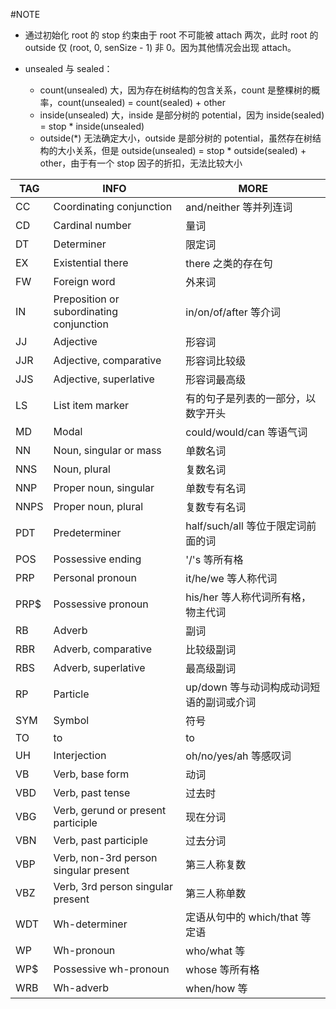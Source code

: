 #NOTE

- 通过初始化 root 的 stop 约束由于 root 不可能被 attach 两次，此时 root 的 outside 仅 (root, 0, senSize - 1) 非 0。因为其他情况会出现 attach。

- unsealed 与 sealed：
    - count(unsealed) 大，因为存在树结构的包含关系，count 是整棵树的概率，count(unsealed) = count(sealed) + other
    - inside(unsealed) 大，inside 是部分树的 potential，因为 inside(sealed) = stop * inside(unsealed)
    - outside(*) 无法确定大小，outside 是部分树的 potential，虽然存在树结构的大小关系，但是 outside(unsealed) = stop * outside(sealed) + other，由于有一个 stop 因子的折扣，无法比较大小

|TAG | INFO | MORE|
|--- | --- | ---|
|CC		|Coordinating conjunction | and/neither 等并列连词|
|CD		|Cardinal number | 量词|
|DT		|Determiner | 限定词|
|EX		|Existential there | there 之类的存在句|
|FW		|Foreign word | 外来词|
|IN		|Preposition or subordinating conjunction | in/on/of/after 等介词|
|JJ		|Adjective | 形容词|
|JJR	|Adjective, comparative | 形容词比较级|
|JJS	|Adjective, superlative | 形容词最高级|
|LS		|List item marker | 有的句子是列表的一部分，以数字开头|
|MD		|Modal | could/would/can 等语气词|
|NN		|Noun, singular or mass | 单数名词|
|NNS	|Noun, plural | 复数名词|
|NNP	|Proper noun, singular | 单数专有名词|
|NNPS   |Proper noun, plural | 复数专有名词|
|PDT	|Predeterminer | half/such/all 等位于限定词前面的词|
|POS	|Possessive ending | '/'s 等所有格|
|PRP	|Personal pronoun | it/he/we 等人称代词|
|PRP$	|Possessive pronoun | his/her 等人称代词所有格，物主代词|
|RB		|Adverb | 副词|
|RBR	|Adverb, comparative | 比较级副词|
|RBS	|Adverb, superlative | 最高级副词|
|RP		|Particle | up/down 等与动词构成动词短语的副词或介词|
|SYM	|Symbol | 符号|
|TO		|to | to|
|UH		|Interjection | oh/no/yes/ah 等感叹词|
|VB		|Verb, base form | 动词|
|VBD	|Verb, past tense | 过去时|
|VBG	|Verb, gerund or present participle | 现在分词|
|VBN	|Verb, past participle | 过去分词|
|VBP	|Verb, non-3rd person singular present | 第三人称复数|
|VBZ	|Verb, 3rd person singular present | 第三人称单数|
|WDT	|Wh-determiner | 定语从句中的 which/that 等定语|
|WP		|Wh-pronoun | who/what 等|
|WP$	|Possessive wh-pronoun | whose 等所有格|
|WRB	|Wh-adverb | when/how 等|

